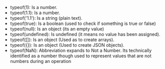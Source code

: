 - typeof(1): Is a number.
- typeof(1.1): Is a number.
- typeof('1.1'): Is a string (plain text).
- typeof(true): Is a boolean (used to check if something is true or false)
- typeof(null): Is an object (its an empty value)
- typeof(undefined): Is undefined (it means no value has been assigned).
- typeof([]): Is an object (Used as to create arrays).
- typeof({}): Is an object (Used to create JSON objects).
- typeof(NaN): Abbreviation expands to Not a Number. Its technically identified as a number though used to represent values that are not numbers during an operation
